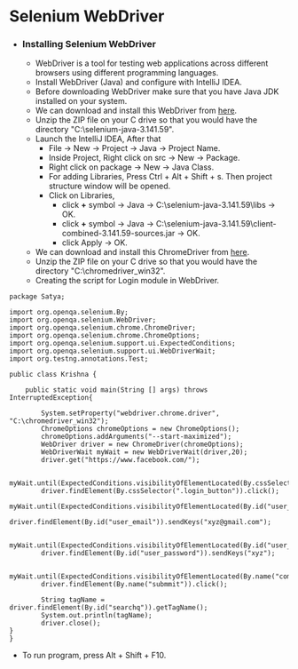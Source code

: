 # Selenium WebDriver

- ### Installing Selenium WebDriver

  - WebDriver is a tool for testing web applications across different browsers using different programming languages.
  - Install WebDriver (Java) and configure with IntelliJ IDEA.
  - Before downloading WebDriver make sure that you have Java JDK installed on your system.
  - We can download and install this WebDriver from [here](https://www.seleniumhq.org/download/).
  - Unzip the ZIP file on your C drive so that you would have the directory "C:\selenium-java-3.141.59".
  - Launch the IntelliJ IDEA, After that
    - File -> New -> Project -> Java -> Project Name.
    - Inside Project, Right click on src -> New -> Package.
    - Right click on package -> New -> Java Class.
    - For adding Libraries, Press Ctrl + Alt + Shift + s. Then project structure window will be opened. 
    - Click on Libraries,
      - click  **+** symbol -> Java -> C:\selenium-java-3.141.59\libs -> OK.
      - click  **+** symbol -> Java -> C:\selenium-java-3.141.59\client-combined-3.141.59-sources.jar -> OK.
      - click Apply -> OK.
  - We can download and install this ChromeDriver from [here](https://chromedriver.storage.googleapis.com/index.html?path=2.4/).
  - Unzip the ZIP file on your C drive so that you would have the directory "C:\chromedriver_win32".
  - Creating the script for Login module in WebDriver.

```
package Satya;

import org.openqa.selenium.By;
import org.openqa.selenium.WebDriver;
import org.openqa.selenium.chrome.ChromeDriver;
import org.openqa.selenium.chrome.ChromeOptions;
import org.openqa.selenium.support.ui.ExpectedConditions;
import org.openqa.selenium.support.ui.WebDriverWait;
import org.testng.annotations.Test;

public class Krishna {

    public static void main(String [] args) throws InterruptedException{
    
        System.setProperty("webdriver.chrome.driver", "C:\chromedriver_win32");
        ChromeOptions chromeOptions = new ChromeOptions();
        chromeOptions.addArguments("--start-maximized");
        WebDriver driver = new ChromeDriver(chromeOptions);
        WebDriverWait myWait = new WebDriverWait(driver,20);
        driver.get("https://www.facebook.com/");

        myWait.until(ExpectedConditions.visibilityOfElementLocated(By.cssSelector(".login_button")));
        driver.findElement(By.cssSelector(".login_button")).click();
        myWait.until(ExpectedConditions.visibilityOfElementLocated(By.id("user_email")));
        driver.findElement(By.id("user_email")).sendKeys("xyz@gmail.com");

        myWait.until(ExpectedConditions.visibilityOfElementLocated(By.id("user_password")));
        driver.findElement(By.id("user_password")).sendKeys("xyz");

        myWait.until(ExpectedConditions.visibilityOfElementLocated(By.name("commit")));
        driver.findElement(By.name("submmit")).click();

        String tagName = driver.findElement(By.id("searchq")).getTagName();
        System.out.println(tagName);
        driver.close();
}
}
```

- To run program, press Alt + Shift + F10.
